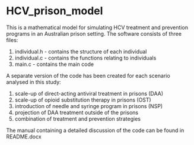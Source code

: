 # HCV_prison_model
This is a mathematical model for simulating HCV treatment and prevention programs in an Australian prison setting.
The software consists of three files: 
1. individual.h - contains the structure of each individual
2. individual.c - contains the functions relating to individuals
3. main.c - contains the main code

A separate version of the code has been created for each scenario analysed in this study: 
1. scale-up of direct-acting antiviral treatment in prisons (DAA)
2. scale-up of opioid substitution therapy in prisons (OST)
3. introduction of needle and syringe program in prisons (NSP)
4. projection of DAA treatment outside of the prisons
5. combination of treatment and prevention strategies

The manual containing a detailed discussion of the code can be found in README.docx

